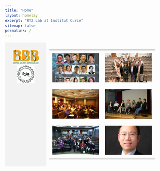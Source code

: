 ```yaml
---
title: "Home"
layout: homelay
excerpt: "RT2 Lab at Institut Curie"
sitemap: false
permalink: /
---
```


<div style="display: flex; flex-direction: row;">
  <div class="left" style="flex-basis: 25%; background-color: #f2f2f2; padding: 10px;">
    
<!-- Left section goes here -->
    
<p align="center"> 
<img src="images/logo/bbb_logo_yl_xl_v1.jpg" alt="logo example 2" style="width:75%;height:75%">
<img src="images/logo/screen_shot_2018-02-19_at_10.50.36_am_0.png" alt="logo example 3" style="width:50%;height:50%" >
</p>

  </div>
  
  <div style="flex-basis: 75%; padding: 10px;">
    
<!-- Right section goes here -->
      


      
<table>
  <tr>
    <td style="padding: 10px;"><img src="images/slider/flyer_v9.jpg"></td>
    <td style="padding: 10px;"><img src="images/slider/screen_shot_2019-07-01_at_7.56.36_pm.png"></td>
  </tr>
  <tr>
    <td style="padding: 10px;"><img src="images/slider/screen_shot_2019-07-01_at_7.57.12_pm.png"></td>
    <td style="padding: 10px;"><img src="images/slider/screen_shot_2019-07-01_at_7.57.26_pm.png"></td>
  </tr>
  <tr>
    <td style="padding: 10px;"><img src="images/slider/screen_shot_2019-11-24_at_10.01.38_am.png"></td>
    <td style="padding: 10px;"><img src="images/slider/screen_shot_2019-09-13_at_9.46.14_pm.png"></td>
  </tr>
</table>

  </div>

</div>
